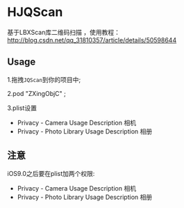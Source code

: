 # HJQScan
基于LBXScan库二维码扫描 ，使用教程：http://blog.csdn.net/qq_31810357/article/details/50598644



## Usage

1.拖拽`JQScan`到你的项目中;

2.pod "ZXingObjC" ;

3.plist设置

- Privacy - Camera Usage Description            相机
- Privacy - Photo Library Usage Description     相册
## 注意

iOS9.0之后要在plist加两个权限:

- Privacy - Camera Usage Description            相机
- Privacy - Photo Library Usage Description     相册
